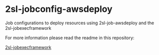 # 2sl-jobconfig-awsdeploy
Job configurations to deploy resources using 2sl-job-awsdeploy and the 2sl-jobexecframework

For more information please read the readme in this repository:

[2sl-jobexecframework](https://github.com/tradichel/2sl-jobexecframework/tree/main)
